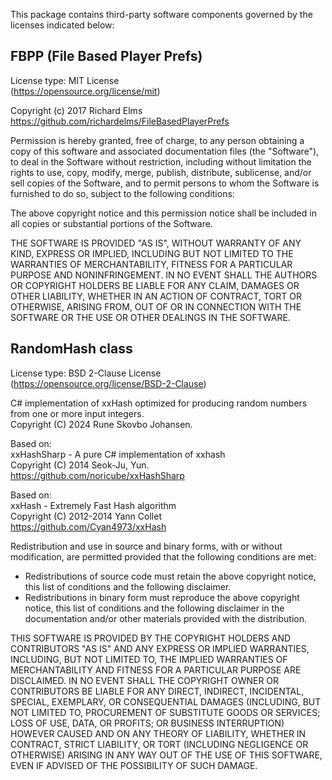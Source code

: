 This package contains third-party software components governed by the licenses indicated below:

FBPP (File Based Player Prefs)
------------------------------
License type: MIT License  
(<https://opensource.org/license/mit>)

Copyright (c) 2017 Richard Elms  
<https://github.com/richardelms/FileBasedPlayerPrefs>

Permission is hereby granted, free of charge, to any person obtaining a copy
of this software and associated documentation files (the "Software"), to deal
in the Software without restriction, including without limitation the rights
to use, copy, modify, merge, publish, distribute, sublicense, and/or sell
copies of the Software, and to permit persons to whom the Software is
furnished to do so, subject to the following conditions:

The above copyright notice and this permission notice shall be included in all
copies or substantial portions of the Software.

THE SOFTWARE IS PROVIDED "AS IS", WITHOUT WARRANTY OF ANY KIND, EXPRESS OR
IMPLIED, INCLUDING BUT NOT LIMITED TO THE WARRANTIES OF MERCHANTABILITY,
FITNESS FOR A PARTICULAR PURPOSE AND NONINFRINGEMENT. IN NO EVENT SHALL THE
AUTHORS OR COPYRIGHT HOLDERS BE LIABLE FOR ANY CLAIM, DAMAGES OR OTHER
LIABILITY, WHETHER IN AN ACTION OF CONTRACT, TORT OR OTHERWISE, ARISING FROM,
OUT OF OR IN CONNECTION WITH THE SOFTWARE OR THE USE OR OTHER DEALINGS IN THE
SOFTWARE.


RandomHash class
----------------
License type: BSD 2-Clause License  
(<https://opensource.org/license/BSD-2-Clause>)

C# implementation of xxHash optimized for producing random numbers
from one or more input integers.  
Copyright (C) 2024 Rune Skovbo Johansen.

Based on:  
xxHashSharp - A pure C# implementation of xxhash  
Copyright (C) 2014 Seok-Ju, Yun.  
<https://github.com/noricube/xxHashSharp>

Based on:  
xxHash - Extremely Fast Hash algorithm  
Copyright (C) 2012-2014 Yann Collet  
<https://github.com/Cyan4973/xxHash>

Redistribution and use in source and binary forms, with or without
modification, are permitted provided that the following conditions are
met:

- Redistributions of source code must retain the above copyright
  notice, this list of conditions and the following disclaimer.
- Redistributions in binary form must reproduce the above
  copyright notice, this list of conditions and the following
  disclaimer in the documentation and/or other materials provided
  with the distribution.

THIS SOFTWARE IS PROVIDED BY THE COPYRIGHT HOLDERS AND CONTRIBUTORS
"AS IS" AND ANY EXPRESS OR IMPLIED WARRANTIES, INCLUDING, BUT NOT
LIMITED TO, THE IMPLIED WARRANTIES OF MERCHANTABILITY AND FITNESS FOR
A PARTICULAR PURPOSE ARE DISCLAIMED. IN NO EVENT SHALL THE COPYRIGHT
OWNER OR CONTRIBUTORS BE LIABLE FOR ANY DIRECT, INDIRECT, INCIDENTAL,
SPECIAL, EXEMPLARY, OR CONSEQUENTIAL DAMAGES (INCLUDING, BUT NOT
LIMITED TO, PROCUREMENT OF SUBSTITUTE GOODS OR SERVICES; LOSS OF USE,
DATA, OR PROFITS; OR BUSINESS INTERRUPTION) HOWEVER CAUSED AND ON ANY
THEORY OF LIABILITY, WHETHER IN CONTRACT, STRICT LIABILITY, OR TORT
(INCLUDING NEGLIGENCE OR OTHERWISE) ARISING IN ANY WAY OUT OF THE USE
OF THIS SOFTWARE, EVEN IF ADVISED OF THE POSSIBILITY OF SUCH DAMAGE.
